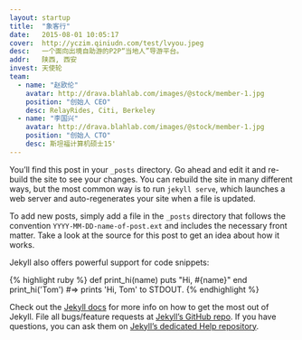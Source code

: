 ```yaml
---
layout: startup
title:  "象客行"
date:   2015-08-01 10:05:17
cover:	http://yczim.qiniudn.com/test/lvyou.jpeg
desc:	一个面向出境自助游的P2P“当地人”导游平台。
addr:	陕西, 西安
invest:	天使轮
team:	
  - name: "赵欧伦"
    avatar: http://drava.blahlab.com/images/@stock/member-1.jpg
    position: "创始人 CEO"
    desc: RelayRides, Citi, Berkeley
  - name: "李国兴"
    avatar: http://drava.blahlab.com/images/@stock/member-1.jpg
    position: "创始人 CTO"
    desc: 斯坦福计算机硕士15'
---
```


You’ll find this post in your `_posts` directory. Go ahead and edit it and re-build the site to see your changes. You can rebuild the site in many different ways, but the most common way is to run `jekyll serve`, which launches a web server and auto-regenerates your site when a file is updated.

To add new posts, simply add a file in the `_posts` directory that follows the convention `YYYY-MM-DD-name-of-post.ext` and includes the necessary front matter. Take a look at the source for this post to get an idea about how it works.

Jekyll also offers powerful support for code snippets:

{% highlight ruby %}
def print_hi(name)
  puts "Hi, #{name}"
end
print_hi('Tom')
#=> prints 'Hi, Tom' to STDOUT.
{% endhighlight %}

Check out the [Jekyll docs][jekyll] for more info on how to get the most out of Jekyll. File all bugs/feature requests at [Jekyll’s GitHub repo][jekyll-gh]. If you have questions, you can ask them on [Jekyll’s dedicated Help repository][jekyll-help].

[jekyll]:      http://jekyllrb.com
[jekyll-gh]:   https://github.com/jekyll/jekyll
[jekyll-help]: https://github.com/jekyll/jekyll-help
